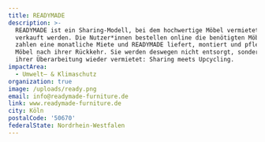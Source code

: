 ```yaml
---
title: READYMADE
description: >-
  READYMADE ist ein Sharing-Modell, bei dem hochwertige Möbel vermietet statt
  verkauft werden. Die Nutzer*innen bestellen online die benötigten Möbel,
  zahlen eine monatliche Miete und READYMADE liefert, montiert und pflegt die
  Möbel nach ihrer Rückkehr. Sie werden deswegen nicht entsorgt, sondern nach
  ihrer Überarbeitung wieder vermietet: Sharing meets Upcycling.
impactArea:
  - Umwelt– & Klimaschutz
organization: true
image: /uploads/ready.png
email: info@readymade-furniture.de
link: www.readymade-furniture.de
city: Köln
postalCode: '50670'
federalState: Nordrhein-Westfalen
---
```


